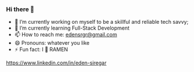 ### Hi there 👋

- 🔭 I’m currently working on myself to be a skillful and reliable tech savvy;
- 🌱 I’m currently learning Full-Stack Development
- 📫 How to reach me: edensrgr@gmail.com
- 😄 Pronouns: whatever you like
- ⚡ Fun fact: I 🤍 RAMEN

https://www.linkedin.com/in/eden-siregar
